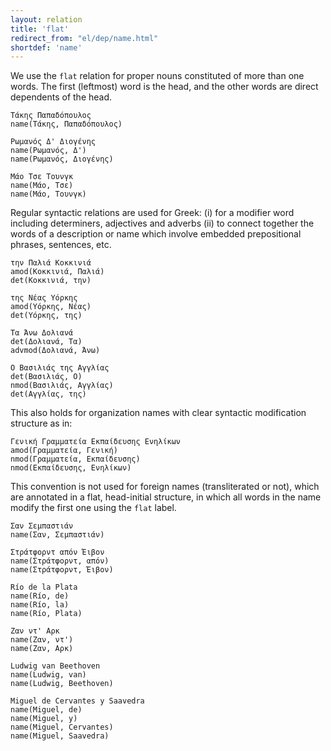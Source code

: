 ```yaml
---
layout: relation
title: 'flat'
redirect_from: "el/dep/name.html"
shortdef: 'name'
---
```


We use the `flat` relation for proper nouns constituted of more than one words. 
The first (leftmost) word is the head, and the other words are direct dependents of the head. 

~~~ sdparse
Τάκης Παπαδόπουλος
name(Τάκης, Παπαδόπουλος)
~~~

~~~ sdparse
Ρωμανός Δ' Διογένης
name(Ρωμανός, Δ')
name(Ρωμανός, Διογένης)
~~~

~~~ sdparse
Μάο Τσε Τουνγκ
name(Μάο, Τσε)
name(Μάο, Τουνγκ)
~~~

Regular syntactic relations are used for Greek:
(i) for a modifier word including determiners, adjectives and adverbs
(ii) to connect together the words of a description or name which involve embedded prepositional phrases, sentences, etc.

~~~ sdparse
την Παλιά Κοκκινιά
amod(Κοκκινιά, Παλιά)
det(Κοκκινιά, την)
~~~

~~~ sdparse
της Νέας Υόρκης
amod(Υόρκης, Νέας)
det(Υόρκης, της)
~~~

~~~ sdparse
Τα Άνω Δολιανά
det(Δολιανά, Τα)
advmod(Δολιανά, Άνω)
~~~

~~~ sdparse
Ο Βασιλιάς της Αγγλίας
det(Βασιλιάς, Ο)
nmod(Βασιλιάς, Αγγλίας)
det(Αγγλίας, της)
~~~

This also holds for organization names with clear syntactic modification structure as in:

~~~ sdparse
Γενική Γραμματεία Εκπαίδευσης Ενηλίκων
amod(Γραμματεία, Γενική)
nmod(Γραμματεία, Εκπαίδευσης)
nmod(Εκπαίδευσης, Ενηλίκων)
~~~

This convention is not used for foreign names (transliterated or not), which are annotated in a flat, head-initial structure, in 
which all words in the name modify the first one using the `flat` label.

~~~ sdparse
Σαν Σεμπαστιάν
name(Σαν, Σεμπαστιάν)
~~~

~~~ sdparse
Στράτφορντ απόν Έιβον
name(Στράτφορντ, απόν)
name(Στράτφορντ, Έιβον)
~~~

~~~ sdparse
Río de la Plata
name(Río, de)
name(Río, la)
name(Río, Plata)
~~~

~~~ sdparse
Ζαν ντ' Αρκ
name(Ζαν, ντ')
name(Ζαν, Αρκ)
~~~

~~~ sdparse
Ludwig van Beethoven
name(Ludwig, van)
name(Ludwig, Beethoven)
~~~

~~~ sdparse
Miguel de Cervantes y Saavedra
name(Miguel, de)
name(Miguel, y)
name(Miguel, Cervantes)
name(Miguel, Saavedra)
~~~


<!-- Interlanguage links updated Út zář 29 20:43:18 CEST 2020 -->
